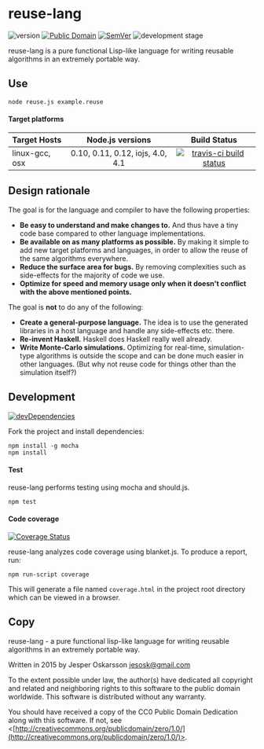 # reuse-lang
![version](http://img.shields.io/badge/version-0.1.0-blue.svg) [![Public Domain](http://img.shields.io/badge/public%20domain%3F-yes-blue.svg)](http://creativecommons.org/publicdomain/zero/1.0/) [![SemVer](http://img.shields.io/badge/SemVer-2.0.0-blue.svg)](http://semver.org/spec/v2.0.0.html) ![development stage](http://img.shields.io/badge/development%20stage-alpha-orange.svg)

reuse-lang is a pure functional Lisp-like language for writing reusable algorithms in an extremely portable way.

## Use
```
node reuse.js example.reuse
```

#### Target platforms
| Target Hosts   | Node.js versions | Build Status | 
| :------------ | :----------: | :------------------: |
| linux-gcc, osx | 0.10, 0.11, 0.12, iojs, 4.0, 4.1 | [![travis-ci build status](https://travis-ci.org/redien/reuse-lang.svg?branch=master)](https://travis-ci.org/redien/reuse-lang) |

## Design rationale

The goal is for the language and compiler to have the following properties:
- **Be easy to understand and make changes to.** And thus have a tiny code base compared to other language implementations.
- **Be available on as many platforms as possible.** By making it simple to add new target platforms and languages, in order to allow the reuse of the same algorithms everywhere.
- **Reduce the surface area for bugs.** By removing complexities such as side-effects for the majority of code we use.
- **Optimize for speed and memory usage only when it doesn't conflict with the above mentioned points.**

The goal is **not** to do any of the following:
- **Create a general-purpose language.** The idea is to use the generated libraries in a host language and handle any side-effects etc. there.
- **Re-invent Haskell.** Haskell does Haskell really well already.
- **Write Monte-Carlo simulations.** Optimizing for real-time, simulation-type algorithms is outside the scope and can be done much easier in other languages. (But why not reuse code for things other than the simulation itself?)

## Development
[![devDependencies](https://david-dm.org/redien/reuse-lang/dev-status.svg)](https://david-dm.org/redien/reuse-lang#info=devDependencies)

Fork the project and install dependencies:
```
npm install -g mocha
npm install
```

#### Test
reuse-lang performs testing using mocha and should.js.

```
npm test
```

#### Code coverage
[![Coverage Status](https://img.shields.io/coveralls/redien/reuse-lang.svg)](https://coveralls.io/r/redien/reuse-lang?branch=master)

reuse-lang analyzes code coverage using blanket.js. To produce a report, run:
```
npm run-script coverage
```

This will generate a file named `coverage.html` in the project root directory which can be viewed in a browser.

## Copy

reuse-lang - a pure functional lisp-like language for writing reusable algorithms in an extremely portable way.

Written in 2015 by Jesper Oskarsson jesosk@gmail.com

To the extent possible under law, the author(s) have dedicated all copyright
and related and neighboring rights to this software to the public domain worldwide.
This software is distributed without any warranty.

You should have received a copy of the CC0 Public Domain Dedication along with this software.
If not, see <[http://creativecommons.org/publicdomain/zero/1.0/](http://creativecommons.org/publicdomain/zero/1.0/)>.
